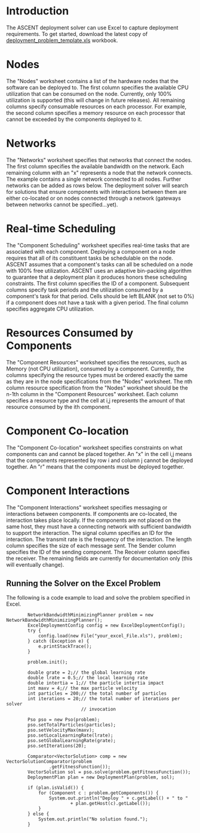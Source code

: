 # Introduction #

The ASCENT deployment solver can use Excel to capture deployment requirements. To get started, download the latest copy of [deployment\_problem\_template.xls](http://ascent-design-studio.googlecode.com/svn/trunk/ascent/code/excel/templates/deployment_problem_template.xls) workbook.

# Nodes #
The "Nodes" worksheet contains a list of the hardware nodes that the software can be deployed to. The first column specifies the available CPU utilization that can be consumed on the node. Currently, only 100% utilization is supported (this will change in future releases). All remaining columns specify consumable resources on each processor. For example, the second column specifies a memory resource on each processor that cannot be exceeded by the components deployed to it.

# Networks #
The "Networks" worksheet specifies that networks that connect the nodes. The first column specifies the available bandwidth on the network. Each remaining column with an "x" represents a node that the network connects. The example contains a single network connected to all nodes. Further networks can be added as rows below. The deployment solver will search for solutions that ensure components with interactions between them are either co-located or on nodes connected through a network (gateways between networks cannot be specified...yet).

# Real-time Scheduling #
The "Component Scheduling" worksheet specifies real-time tasks that are associated with each component. Deploying a component on a node requires that all of its constituent tasks be schedulable on the node. ASCENT assumes that a component's tasks can all be scheduled on a node with 100% free utilization. ASCENT uses an adaptive bin-packing algorithm to guarantee that a deployment plan it produces honors these scheduling constraints. The first column specifies the ID of a component. Subsequent columns specify task periods and the utilization consumed by a component's task for that period. Cells should be left BLANK (not set to 0%) if a component does not have a task with a given period. The final column specifies aggregate CPU utilization.

# Resources Consumed by Components #
The "Component Resources" worksheet specifies the resources, such as Memory (not CPU utilization), consumed by a component. Currently, the columns specifying the resource types must be ordered exactly the same as they are in the node specifications from the "Nodes" worksheet. The nth column resource specification from the "Nodes" worksheet should be the n-1th column in the "Component Resources" worksheet. Each column specifies a resource type and the cell at i,j represents the amount of that resource consumed by the ith component.

# Component Co-location #
The "Component Co-location" worksheet specifies constraints on what components can and cannot be placed together. An "x" in the cell i,j means that the components represented by row i and column j cannot be deployed together. An "r" means that the components must be deployed together.

# Component Interactions #
The "Component Interactions" worksheet specifies messaging or interactions between components. If components are co-located, the interaction takes place locally. If the components are not placed on the same host, they must have a connecting network with sufficient bandwidth to support the interaction. The signal column specifies an ID for the interaction. The transmit rate is the frequency of the interaction. The length column specifies the size of each message sent. The Sender column specifies the ID of the sending component. The Receiver column specifies the receiver. The remaining fields are currently for documentation only (this will eventually change).

## Running the Solver on the Excel Problem ##

The following is a code example to load and solve the problem specified in Excel.

```
		NetworkBandwidthMinimizingPlanner problem = new NetworkBandwidthMinimizingPlanner();
		ExcelDeploymentConfig config = new ExcelDeploymentConfig();
		try {
			config.load(new File("your_excel_File.xls"), problem);
		} catch (Exception e) {
			e.printStackTrace();
		}

		problem.init();

		double grate = 2;// the global learning rate
		double lrate = 0.5;// the local learning rate
		double intertia = 1;// the particle intertia impact
		int maxv = 4;// the max particle velocity
		int particles = 200;// the total number of particles
		int iterations = 20;// the total number of iterations per solver
							// invocation

		Pso pso = new Pso(problem);
		pso.setTotalParticles(particles);
		pso.setVelocityMax(maxv);
		pso.setLocalLearningRate(lrate);
		pso.setGlobalLearningRate(grate);
		pso.setIterations(20);

		Comparator<VectorSolution> comp = new VectorSolutionComparator(problem
				.getFitnessFunction());
		VectorSolution sol = pso.solve(problem.getFitnessFunction());
		DeploymentPlan plan = new DeploymentPlan(problem, sol);

		if (plan.isValid()) {
			for (Component c : problem.getComponents()) {
				System.out.println("Deploy " + c.getLabel() + " to "
						+ plan.getHost(c).getLabel());
			}
		} else {
			System.out.println("No solution found.");
		}
```